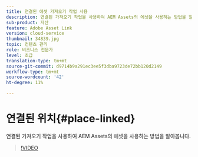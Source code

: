 ```yaml
---
title: 연결된 에셋 가져오기 작업 사용
description: 연결된 가져오기 작업을 사용하여 AEM Assets의 에셋을 사용하는 방법을 알아봅니다.
sub-product: 자산
feature: Adobe Asset Link
version: cloud-service
thumbnail: 34839.jpg
topic: 컨텐츠 관리
role: 비즈니스 전문가
level: 초급
translation-type: tm+mt
source-git-commit: d9714b9a291ec3ee5f3dba9723de72bb120d2149
workflow-type: tm+mt
source-wordcount: '42'
ht-degree: 11%

---
```



# 연결된 위치{#place-linked}

연결된 가져오기 작업을 사용하여 AEM Assets의 에셋을 사용하는 방법을 알아봅니다.

>[!VIDEO](https://video.tv.adobe.com/v/34839/?quality=12)
